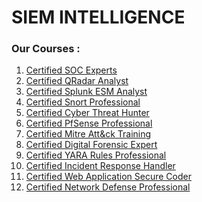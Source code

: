 # SIEM INTELLIGENCE

### Our Courses : 

01. [Certified SOC Experts]()
02. [Certified QRadar Analyst]()
03. [Certified Splunk ESM Analyst]()
04. [Certified Snort Professional]()
05. [Certified Cyber Threat Hunter]()
06. [Certified PfSense Professional]()
07. [Certified Mitre Att&ck Training]()
08. [Certified Digital Forensic Expert]()
09. [Certified YARA Rules Professional]()
10. [Certified Incident Response Handler]()
11. [Certified Web Application Secure Coder]()
12. [Certified Network Defense Professional]()


<!--
**siemintelligence/siemintelligence** is a ✨ _special_ ✨ repository because its `README.md` (this file) appears on your GitHub profile.

Here are some ideas to get you started:

- 🔭 I’m currently working on ...
- 🌱 I’m currently learning ...
- 👯 I’m looking to collaborate on ...
- 🤔 I’m looking for help with ...
- 💬 Ask me about ...
- 📫 How to reach me: ...
- 😄 Pronouns: ...
- ⚡ Fun fact: ...
-->
